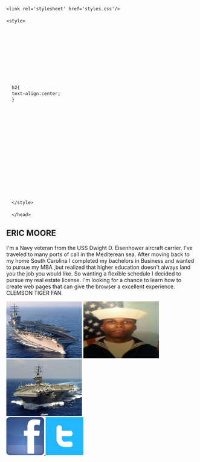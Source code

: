 

  <head>
    
    <link rel='stylesheet' href='styles.css'/>
    
    <style>
   


    
    
    
    
    
      
      
      h2{
      text-align:center;
      }
      
      
    
   
    
    
    
   
    
    


 
      
      

      </style>
      
      </head>
      
    
<h2> ERIC MOORE </h2>

  <p style="text-align:left;">
  I'm a Navy veteran from the USS Dwight D. Eisenhower aircraft carrier. I've traveled to many ports of call in the Mediterean sea. After moving back to my home South Carolina I completed my bachelors in Business and wanted to pursue my MBA ,but realized that higher education doesn't always land you the job you would like. So wanting a flexible schedule I decided to pursue my real estate license. I'm looking for a chance to learn how to create web pages that can give the browser a excellent experience. CLEMSON TIGER FAN. </p>

  
  

<img src="carrier.jfif" alt="carrier" height="150" width="200"> 
 <img src="IMG-0495.JPG" alt="IMF-0495" height="150" width="200" border="0">
  <img src="images.jpg" alt="images" height="150" width="200">
  
 
 
 <footer>
 
 <a href="https://www.facebook.com/profile.php?id=100004934805998">
  
  <img src="Facebook_icon.jpg" alt="Facebook_icon" height="100" width="100">
 
 <a href="https://www.twitter.com/emoorehomes">
  
  <img src="twitter image.jfif" alt="twitter image" height="100" width="100">
  
  </footer>
 
  
  
  
  
  
  
  
  
 
 
 
 
 
 
 
 
 
 
 
 
 




 
 
 
 
 
 
 
 



 
 
 
 
 
 
 
 
 
 
 
 
 
 
 
 
 
 
 
 
 
 
 
 

 
 
 

 
 
 
 
 
 
 
 

                                                                










































                                                                           






